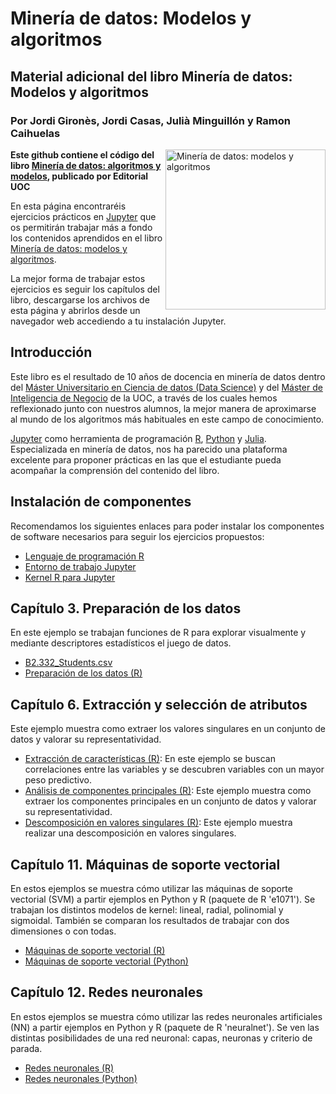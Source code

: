 # Minería de datos: Modelos y algoritmos
## Material adicional del libro **Minería de datos: Modelos y algoritmos**
### Por Jordi Gironès, Jordi Casas, Julià Minguillón y Ramon Caihuelas

<a href="http://www.editorialuoc.cat/mineria-de-datos"><img src="https://www.editorialuoc.cat/media/cache/a8/a1/a8a12045c1e742d4005870e8b91cdf3f.jpg" alt="Minería de datos: modelos y algoritmos" height="256px" align="right"></a>

**Este github contiene el código del libro [Minería de datos: algoritmos y modelos](http://www.editorialuoc.cat/mineria-de-datos), publicado por Editorial UOC**

En esta página encontraréis ejercicios prácticos en [Jupyter](http://jupyter.org/) que os permitirán trabajar más a fondo los contenidos aprendidos en el libro [Minería de datos: modelos y algoritmos](http://www.editorialuoc.cat/mineria-de-datos).

La mejor forma de trabajar estos ejercicios es seguir los capítulos del libro, descargarse los archivos de esta página y abrirlos desde un navegador web accediendo a tu instalación Jupyter.

## Introducción
Este libro es el resultado de 10 años de docencia en minería de datos dentro del [Máster Universitario en Ciencia de datos (Data Science)](https://estudios.uoc.edu/es/masters-universitarios/data-science/presentacion) y del [Máster de Inteligencia de Negocio](http://estudios.uoc.edu/es/masters-posgrados-especializaciones/master/informatica-multimedia-telecomunicacion/inteligencia-negocio-big-data/presentacion) de la UOC, a través de los cuales hemos reflexionado junto con nuestros alumnos, la mejor manera de aproximarse al mundo de los algoritmos más habituales en este campo de conocimiento.

[Jupyter](http://jupyter.org/) como herramienta de programación [R](https://www.r-project.org/), [Python](http://jupyter.org/) y [Julia](https://julialang.org/). Especializada en minería de datos, nos ha parecido una plataforma excelente para proponer prácticas en las que el estudiante pueda acompañar la comprensión del contenido del libro.

## Instalación de componentes
Recomendamos los siguientes enlaces para poder instalar los componentes de software necesarios para seguir los ejercicios propuestos:

- [Lenguaje de programación R](https://www.r-project.org/)
- [Entorno de trabajo Jupyter](http://jupyter.org/install.html)
- [Kernel R para Jupyter](https://irkernel.github.io/installation/)

## Capítulo 3. Preparación de los datos
En este ejemplo se trabajan funciones de R para explorar visualmente y mediante descriptores estadísticos el juego de datos.

- [B2.332_Students.csv](cap03/B2.332_Students.csv)
- [Preparación de los datos (R)](cap03/CH3EJ1-Preparacion-de-los-datos.ipynb)

## Capítulo 6. Extracción y selección de atributos
Este ejemplo muestra como extraer los valores singulares en un conjunto de datos y valorar su representatividad.

- [Extracción de características (R)](cap06/CH6EJ1-Extraccion-de-caracteristicas.ipynb): En este ejemplo se buscan correlaciones entre las variables y se descubren variables con un mayor peso predictivo.
- [Análisis de componentes principales (R)](cap06/CH6EJ2-Analisis-de-componentes-principales.ipynb): Este ejemplo muestra como extraer los componentes principales en un conjunto de datos y valorar su representatividad.
- [Descomposición en valores singulares (R)](cap06/CH6EJ3-Descomposicion-en-valores-singulares.ipynb): Este ejemplo muestra realizar una descomposición en valores singulares.

## Capítulo 11. Máquinas de soporte vectorial
En estos ejemplos se muestra cómo utilizar las máquinas de soporte vectorial (SVM) a partir ejemplos en Python y R (paquete de R 'e1071'). Se trabajan los distintos modelos de kernel: lineal, radial, polinomial y sigmoidal. También se comparan los resultados de trabajar con dos dimensiones o con todas.

- [Máquinas de soporte vectorial (R)](cap11/CH11EJ1-Maquinas-de-soporte-vectorial-R.ipynb)
- [Máquinas de soporte vectorial (Python)](cap11/CH11EJ2-Maquinas-de-soporte-vectorial-Py.ipynb)

## Capítulo 12. Redes neuronales
En estos ejemplos se muestra cómo utilizar las redes neuronales artificiales (NN) a partir ejemplos en Python y R (paquete de R 'neuralnet'). Se ven las distintas posibilidades de una red neuronal: capas, neuronas y criterio de parada.

- [Redes neuronales (R)](cap12/CH12EJ1-Redes-neuronales-R.ipynb)
- [Redes neuronales (Python)](cap12/CH12EJ2-Redes-neuronales-Py.ipynb)
